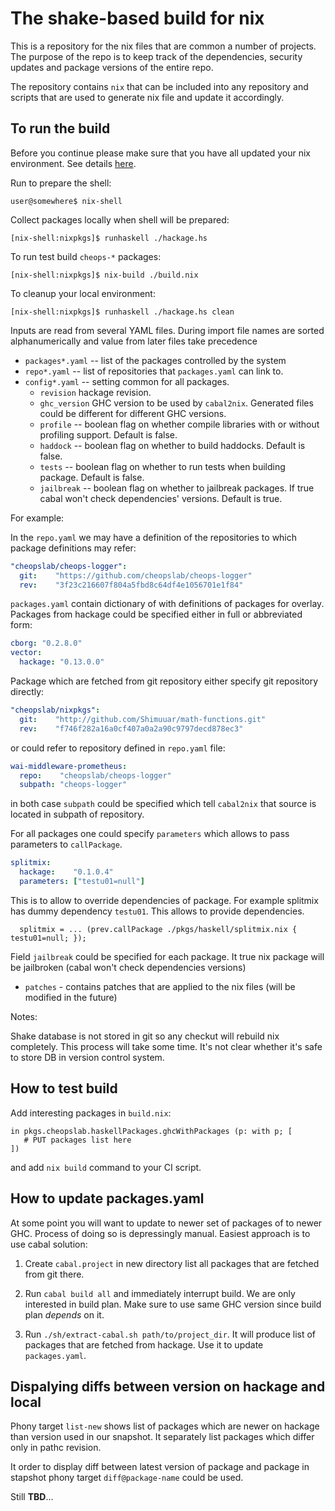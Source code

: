 # The shake-based build for nix

This is a repository for the nix files that are common a number of projects.
The purpose of the repo is to keep track of the dependencies, security updates
and package versions of the entire repo.

The repository contains `nix` that can be included into any repository and
scripts that are used to generate nix file and update it accordingly.

## To run the build

Before you continue please make sure that you have all updated your nix environment. See details [here](https://nixos.org/manual/nix/stable/installation/upgrading.html).

Run to prepare the shell:

```console
user@somewhere$ nix-shell
```

Collect packages locally when shell will be prepared:

```console
[nix-shell:nixpkgs]$ runhaskell ./hackage.hs
```

To run test build `cheops-*` packages:

```console
[nix-shell:nixpkgs]$ nix-build ./build.nix
```

To cleanup your local environment:

```console
[nix-shell:nixpkgs]$ runhaskell ./hackage.hs clean
```

Inputs are read from several YAML files. During import file names are sorted
alphanumerically and value from later files take precedence

* `packages*.yaml` -- list of the packages controlled by the system
* `repo*.yaml` -- list of repositories that `packages.yaml` can link to.
* `config*.yaml` -- setting common for all packages.
  - `revision` hackage revision.
  - `ghc_version` GHC version to be used by `cabal2nix`. Generated files could
    be different for different GHC versions.
  - `profile` -- boolean flag on whether compile libraries with or without
    profiling support. Default is false.
  - `haddock` -- boolean flag on whether to build haddocks. Default is false.
  - `tests` -- boolean flag on whether to run tests when building
    package. Default is false.
  - `jailbreak` -- boolean flag on whether to jailbreak packages. If true cabal
    won't check dependencies' versions. Default is true.

For example:

In the `repo.yaml` we may have a definition of the repositories to which package
definitions may refer:

```yaml
"cheopslab/cheops-logger":
  git:    "https://github.com/cheopslab/cheops-logger"
  rev:    "3f23c216607f804a5fbd8c64df4e1056701e1f84"
```

`packages.yaml` contain dictionary of with definitions of packages for overlay.
Packages from hackage could be specified either in full or abbreviated form:

```yaml
cborg: "0.2.8.0"
vector:
  hackage: "0.13.0.0"
```

Package which are fetched from git repository either specify git repository
directly:

```yaml
"cheopslab/nixpkgs":
  git:    "http://github.com/Shimuuar/math-functions.git"
  rev:    "f746f282a16a0cf407a0a2a90c9797decd878ec3"

```

or could refer to repository defined in `repo.yaml` file:

```yaml
wai-middleware-prometheus:
  repo:    "cheopslab/cheops-logger"
  subpath: "cheops-logger"
```

in both case `subpath` could be specified which tell `cabal2nix` that source is
located in subpath of repository.

For all packages one could specify `parameters` which allows to pass parameters
to `callPackage`.

```yaml
splitmix:
  hackage:    "0.1.0.4"
  parameters: ["testu01=null"]
```

This is to allow to override dependencies of package. For example splitmix has
dummy dependency `testu01`. This allows to provide dependencies.
```
  splitmix = ... (prev.callPackage ./pkgs/haskell/splitmix.nix { testu01=null; });
```

Field `jailbreak` could be specified for each package. It true nix package will
be jailbroken (cabal won't check dependencies versions)

* `patches` - contains patches that are applied to the nix files (will be modified in the future)

Notes:

Shake database is not stored in git so any checkut will rebuild nix
completely. This process will take some time. It's not clear whether it's safe
to store DB in version control system.

## How to test build

Add interesting packages in `build.nix`:

```
in pkgs.cheopslab.haskellPackages.ghcWithPackages (p: with p; [
   # PUT packages list here
])
```

and add `nix build` command to your CI script.


## How to update packages.yaml

At some point you will want to update to newer set of packages of to newer
GHC. Process of doing so is depressingly manual. Easiest approach is to use
cabal solution:

1. Create `cabal.project` in new directory list all packages that are fetched
   from git there.

2. Run `cabal build all` and immediately interrupt build. We are only interested
   in build plan. Make sure to use same GHC version since build plan *depends*
   on it.

3. Run `./sh/extract-cabal.sh path/to/project_dir`. It will produce list of
   packages that are fetched from hackage. Use it to update `packages.yaml`.


## Dispalying diffs between version on hackage and local

Phony target `list-new` shows list of packages which are newer on hackage than
version used in our snapshot. It separately list packages which differ only in
pathc revision.

It order to display diff between latest version of package and package in
stapshot phony target `diff@package-name` could be used.

Still **TBD**...
